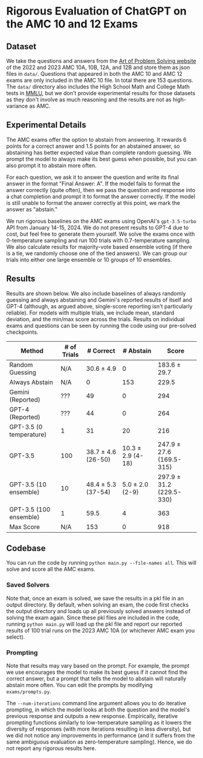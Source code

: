 # Rigorous Evaluation of ChatGPT on the AMC 10 and 12 Exams

## Dataset

We take the questions and answers from the [Art of Problem Solving website](https://artofproblemsolving.com/wiki/index.php/AMC_12_Problems_and_Solutions) of the 2022 and 2023 AMC 10A, 10B, 12A, and 12B and store them as json files in `data/`. Questions that appeared in both the AMC 10 and AMC 12 exams are only included in the AMC 10 file. In total there are 153 questions. The `data/` directory also includes the High School Math and College Math tests in [MMLU](https://paperswithcode.com/dataset/mmlu), but we don't provide experimental results for those datasets as they don't involve as much reasoning and the results are not as high-variance as AMC.

## Experimental Details

The AMC exams offer the option to abstain from answering. It rewards 6 points for a correct answer and 1.5 points for an abstained answer, so abstaining has better expected value than complete random guessing. We prompt the model to always make its best guess when possible, but you can also prompt it to abstain more often.

For each question, we ask it to answer the question and write its final answer in the format "Final Answer: A". If the model fails to format the answer correctly (quite often), then we pass the question and response into a chat completion and prompt it to format the answer correctly. If the model is still unable to format the answer correctly at this point, we mark the answer as "abstain."


We run rigorous baselines on the AMC exams using OpenAI's `gpt-3.5-turbo` API from January 14-15, 2024. We do not present results to GPT-4 due to cost, but feel free to generate them yourself. 
We solve the exams once with 0-temperature sampling and run 100 trials with 0.7-temperature sampling. We also calculate results for majority-vote based ensemble voting (if there is a tie, we randomly choose one of the tied answers). We can group our trials into either one large ensemble or 10 groups of 10 ensembles.

## Results

Results are shown below. We also include baselines of always randomly guessing and always abstaining and Gemini's reported results of itself and GPT-4 (although, as argued above, single-score reporting isn't particularly reliable). For models with multiple trials, we include mean, standard deviation, and the min/max score across the trials. Results on individual exams and questions can be seen by running the code using our pre-solved checkpoints.



| **Method**             | **# of Trials** | **# Correct**             | **# Abstain**            | **Score**                      |
|------------------------|-----------------|---------------------------|--------------------------|--------------------------------|
| Random Guessing        | N/A             | 30.6 &plusmn; 4.9         | 0                        | 183.6 &plusmn; 29.7            |
| Always Abstain         | N/A             | 0                         | 153                      | 229.5                          |
| Gemini (Reported)      | ???             | 49                        | 0                        | 294                            |
| GPT-4 (Reported)       | ???             | 44                        | 0                        | 264                            |
| GPT-3.5 (0 temperature)| 1               | 31                        | 20                       | 216                            |
| GPT-3.5                | 100             | 38.7 &plusmn; 4.6 (26-50) | 10.3 &plusmn; 2.9 (4-18) | 247.9 &plusmn; 27.6 (169.5-315)|
| GPT-3.5 (10 ensemble)  | 10              | 48.4 &plusmn; 5.3 (37-54) | 5.0 &plusmn; 2.0 (2-9)   | 297.9 &plusmn; 31.2 (229.5-330)|
| GPT-3.5 (100 ensemble) | 1               | 59.5                      | 4                        | 363                            |
| Max Score              | N/A             | 153                       | 0                        | 918                            |




## Codebase
You can run the code by running `python main.py --file-names all`. This will solve and score all the AMC exams.


### Saved Solvers
Note that, once an exam is solved, we save the results in a pkl file in an output directory. By default, when solving an exam, the code first checks the output directory and loads up all previously solved answers instead of solving the exam again. Since these pkl files are included in the code, running `python main.py` will load up the pkl file and report our reported results of 100 trial runs on the 2023 AMC 10A (or whichever AMC exam you select).

### Prompting
Note that results may vary based on the prompt. For example, the prompt we use encourages the model to make its best guess if it cannot find the correct answer, but a prompt that tells the model to abstain will naturally abstain more often.
You can edit the prompts by modifying `exams/prompts.py`.

The `--num-iterations` command line argument allows you to do iterative prompting, in which the model looks at both the question and the model's previous response and outputs a new response. Empirically, iterative prompting functions similarly to low-temperature sampling as it lowers the diversity of responses (with more iterations resulting in less diversity), but we did not notice any improvements in performance (and it suffers from the same ambiguous evaluation as zero-temperature sampling). Hence, we do not report any rigorous results here.
